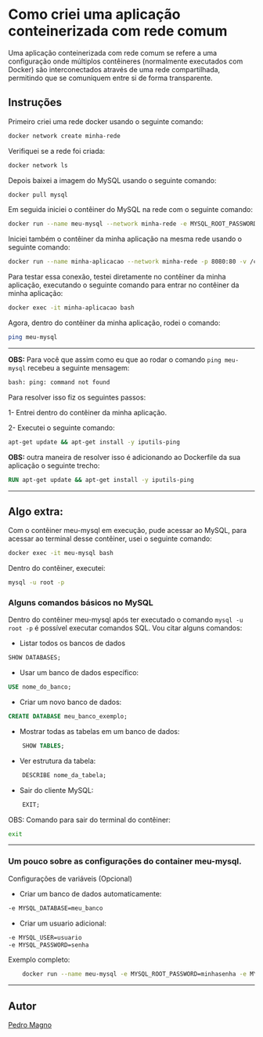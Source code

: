 # Como criei uma aplicação conteinerizada com rede comum

Uma aplicação conteinerizada com rede comum se refere a uma configuração onde múltiplos contêineres (normalmente executados com Docker) são interconectados através de uma rede compartilhada, permitindo que se comuniquem entre si de forma transparente.

## Instruções

Primeiro criei uma rede docker usando o seguinte comando: 

```bash
docker network create minha-rede
```

Verifiquei se a rede foi criada:

```bash
docker network ls
```
Depois baixei a imagem do MySQL usando o seguinte comando: 

```bash
docker pull mysql
```
Em seguida iniciei o contêiner do MySQL na rede com o seguinte comando: 

```bash
docker run --name meu-mysql --network minha-rede -e MYSQL_ROOT_PASSWORD=minhasenha -v mysql-data:/var/lib/mysql -p 3306:3306 -d mysql
```

Iniciei também o contêiner da minha aplicação na mesma rede usando o seguinte comando: 

```bash
docker run --name minha-aplicacao --network minha-rede -p 8080:80 -v /caminho/para/minha/aplicacao:/var/www/html -d imagem-da-minha-aplicacao
```

Para testar essa conexão, testei diretamente no contêiner da minha aplicação, executando o seguinte comando para entrar no contêiner da minha aplicação:

```bash
docker exec -it minha-aplicacao bash
```

Agora, dentro do contêiner da minha aplicação, rodei o comando:

```bash
ping meu-mysql
```

---

**OBS:** Para você que assim como eu que ao rodar o comando `ping meu-mysql` recebeu a seguinte mensagem:

```bash
bash: ping: command not found
```

Para resolver isso fiz os seguintes passos:

 1- Entrei dentro do contêiner da minha aplicação.

 2- Executei o seguinte comando: 
```bash
apt-get update && apt-get install -y iputils-ping
```


**OBS:** outra maneira de resolver isso é adicionando ao Dockerfile da sua aplicação o seguinte trecho: 

```dockerfile
RUN apt-get update && apt-get install -y iputils-ping
```

---

## Algo extra: 

Com o contêiner meu-mysql em execução, pude acessar ao MySQL, para acessar ao terminal desse contêiner, usei o seguinte comando: 

```bash
docker exec -it meu-mysql bash
```

Dentro do contêiner, executei: 

```bash
mysql -u root -p
```

### Alguns comandos básicos no MySQL 

Dentro do contêiner meu-mysql após ter executado o comando `mysql -u root -p` é possível executar comandos SQL. Vou citar alguns comandos:

- Listar todos os bancos de dados

```sql
SHOW DATABASES;
```

- Usar um banco de dados específico:

```sql
USE nome_do_banco;
```

- Criar um novo banco de dados:

```sql
CREATE DATABASE meu_banco_exemplo;
```

- Mostrar todas as tabelas em um banco de dados:

```sql
    SHOW TABLES;
```

- Ver estrutura da tabela:

```sql
    DESCRIBE nome_da_tabela;
```

- Sair do cliente MySQL:

```sql
    EXIT;
```

OBS: Comando para sair do terminal do contêiner: 

```bash
exit
```

---

### Um pouco sobre as configurações do container meu-mysql.

Configurações de variáveis (Opcional)

 - Criar um banco de dados automaticamente:

```bash
-e MYSQL_DATABASE=meu_banco
```

 - Criar um usuario adicional:

```bash
-e MYSQL_USER=usuario
-e MYSQL_PASSWORD=senha
```

Exemplo completo: 

```bash
    docker run --name meu-mysql -e MYSQL_ROOT_PASSWORD=minhasenha -e MYSQL_DATABASE=meu_banco -e MYSQL_USER=usuario -e MYSQL_PASSWORD=senha -p 3306:3306 -d mysql
```

---

## Autor
[Pedro Magno](https://github.com/PedroMagno11)